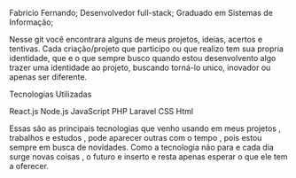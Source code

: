 Fabricio Fernando;
Desenvolvedor full-stack;
Graduado em Sistemas de Informação;



Nesse git você encontrara alguns de meus  projetos, ideias, acertos e tentivas.
Cada criação/projeto que participo ou que realizo tem sua propria identidade, que e o que sempre busco quando estou desenvolvento algo trazer uma identidade ao projeto, 
buscando torná-lo unico, inovador ou apenas ser diferente.



Tecnologias Utilizadas 

React.js 
Node.js
JavaScript
PHP
Laravel
CSS
Html



Essas são as principais tecnologias que venho usando em meus projetos , trabalhos e estudos , pode aparecer outras com o tempo , pois estou sempre em busca de novidades.
Como a tecnologia não para e cada dia surge novas coisas , o futuro e inserto e resta apenas esperar o que ele tem a oferecer.


 
